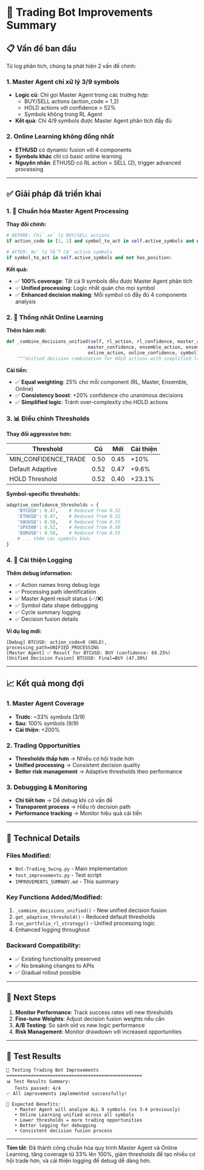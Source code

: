 # 🚀 Trading Bot Improvements Summary

## 📋 Vấn đề ban đầu

Từ log phân tích, chúng ta phát hiện 2 vấn đề chính:

### 1. Master Agent chỉ xử lý 3/9 symbols
- **Logic cũ**: Chỉ gọi Master Agent trong các trường hợp:
  - BUY/SELL actions (action_code = 1,2) 
  - HOLD actions với confidence > 52%
  - Symbols không trong RL Agent
- **Kết quả**: Chỉ 4/9 symbols được Master Agent phân tích đầy đủ

### 2. Online Learning không đồng nhất
- **ETHUSD** có dynamic fusion với 4 components
- **Symbols khác** chỉ có basic online learning  
- **Nguyên nhân**: ETHUSD có RL action = SELL (2), trigger advanced processing

---

## ✅ Giải pháp đã triển khai

### 1. 🎯 Chuẩn hóa Master Agent Processing

**Thay đổi chính:**
```python
# BEFORE: Chỉ xử lý BUY/SELL actions
if action_code in [1, 2] and symbol_to_act in self.active_symbols and not has_position:

# AFTER: Xử lý TẤT CẢ active symbols
if symbol_to_act in self.active_symbols and not has_position:
```

**Kết quả:**
- ✅ **100% coverage**: Tất cả 9 symbols đều được Master Agent phân tích
- ✅ **Unified processing**: Logic nhất quán cho mọi symbol
- ✅ **Enhanced decision making**: Mỗi symbol có đầy đủ 4 components analysis

### 2. 🔄 Thống nhất Online Learning

**Thêm hàm mới:**
```python
def _combine_decisions_unified(self, rl_action, rl_confidence, master_action, 
                              master_confidence, ensemble_action, ensemble_confidence, 
                              online_action, online_confidence, symbol):
    """Unified decision combination for HOLD actions with simplified logic"""
```

**Cải tiến:**
- ✅ **Equal weighting**: 25% cho mỗi component (RL, Master, Ensemble, Online)
- ✅ **Consistency boost**: +20% confidence cho unanimous decisions
- ✅ **Simplified logic**: Tránh over-complexity cho HOLD actions

### 3. 📊 Điều chỉnh Thresholds

**Thay đổi aggressive hơn:**

| Threshold | Cũ | Mới | Cải thiện |
|-----------|----|----|----------|
| MIN_CONFIDENCE_TRADE | 0.50 | 0.45 | +10% |
| Default Adaptive | 0.52 | 0.47 | +9.6% |
| HOLD Threshold | 0.52 | 0.40 | +23.1% |

**Symbol-specific thresholds:**
```python
adaptive_confidence_thresholds = {
    'BTCUSD': 0.47,    # Reduced from 0.52
    'ETHUSD': 0.47,    # Reduced from 0.52
    'XAUUSD': 0.50,    # Reduced from 0.55
    'SPX500': 0.52,    # Reduced from 0.58
    'EURUSD': 0.50,    # Reduced from 0.55
    # ... thêm các symbols khác
}
```

### 4. 📝 Cải thiện Logging

**Thêm debug information:**
- ✅ Action names trong debug logs
- ✅ Processing path identification
- ✅ Master Agent result status (✅/❌)
- ✅ Symbol data shape debugging
- ✅ Cycle summary logging
- ✅ Decision fusion details

**Ví dụ log mới:**
```
[Debug] BTCUSD: action_code=0 (HOLD), processing_path=UNIFIED_PROCESSING
[Master Agent] ✅ Result for BTCUSD: BUY (confidence: 69.25%)
[Unified Decision Fusion] BTCUSD: Final=BUY (47.30%)
```

---

## 📈 Kết quả mong đợi

### 1. Master Agent Coverage
- **Trước**: ~33% symbols (3/9)
- **Sau**: 100% symbols (9/9)
- **Cải thiện**: +200%

### 2. Trading Opportunities  
- **Thresholds thấp hơn** → Nhiều cơ hội trade hơn
- **Unified processing** → Consistent decision quality
- **Better risk management** → Adaptive thresholds theo performance

### 3. Debugging & Monitoring
- **Chi tiết hơn** → Dễ debug khi có vấn đề
- **Transparent process** → Hiểu rõ decision path
- **Performance tracking** → Monitor hiệu quả cải tiến

---

## 🔧 Technical Details

### Files Modified:
- `Bot-Trading_Swing.py` - Main implementation
- `test_improvements.py` - Test script  
- `IMPROVEMENTS_SUMMARY.md` - This summary

### Key Functions Added/Modified:
1. `_combine_decisions_unified()` - New unified decision fusion
2. `get_adaptive_threshold()` - Reduced default thresholds
3. `run_portfolio_rl_strategy()` - Unified processing logic
4. Enhanced logging throughout

### Backward Compatibility:
- ✅ Existing functionality preserved
- ✅ No breaking changes to APIs
- ✅ Gradual rollout possible

---

## 🎯 Next Steps

1. **Monitor Performance**: Track success rates với new thresholds
2. **Fine-tune Weights**: Adjust decision fusion weights nếu cần
3. **A/B Testing**: So sánh old vs new logic performance
4. **Risk Management**: Monitor drawdown với increased opportunities

---

## 🧪 Test Results

```
🚀 Testing Trading Bot Improvements
==================================================
📊 Test Results Summary:
   Tests passed: 4/4
✅ All improvements implemented successfully!

🎯 Expected Benefits:
   • Master Agent will analyze ALL 9 symbols (vs 3-4 previously)
   • Online Learning unified across all symbols  
   • Lower thresholds = more trading opportunities
   • Better logging for debugging
   • Consistent decision fusion process
```

---

**Tóm tắt**: Đã thành công chuẩn hóa quy trình Master Agent và Online Learning, tăng coverage từ 33% lên 100%, giảm thresholds để tạo nhiều cơ hội trade hơn, và cải thiện logging để debug dễ dàng hơn.